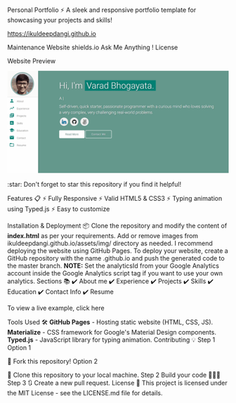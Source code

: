 Personal Portfolio ⚡️
A sleek and responsive portfolio template for showcasing your projects and skills!

https://ikuldeepdangi.github.io

Maintenance
Website shields.io
Ask Me Anything !
License

Website Preview

<p align="center"> 
  <kbd>
    <a href="https://ikuldeepdangi.github.io" target="_blank"><img src="examples/preview.gif">
  </a>
  </kbd>
</p>
:star: Don't forget to star this repository if you find it helpful!

Features 📋
⚡️ Fully Responsive
⚡️ Valid HTML5 & CSS3
⚡️ Typing animation using Typed.js
⚡️ Easy to customize

Installation & Deployment 📦
Clone the repository and modify the content of <b>index.html</b> as per your requirements.
Add or remove images from ikuldeepdangi.github.io/assets/img/ directory as needed.
I recommend deploying the website using GitHub Pages.
To deploy your website, create a GitHub repository with the name <ikuldeepdangi>.github.io and push the generated code to the master branch.
<b>NOTE:</b> Set the analyticsId from your Google Analytics account inside the Google Analytics script tag if you want to use your own analytics.
Sections 📚
✔️ About me
✔️ Experience
✔️ Projects
✔️ Skills
✔️ Education
✔️ Contact Info
✔️ Resume

To view a live example, click here

Tools Used 🛠️
<b>GitHub Pages</b> - Hosting static website (HTML, CSS, JS).
<b>Materialize</b> - CSS framework for Google's Material Design components.
<b>Typed.js</b> - JavaScript library for typing animation.
Contributing 💡
Step 1
Option 1

🍴 Fork this repository!
Option 2

👯 Clone this repository to your local machine.
Step 2
Build your code 🔨🔨🔨
Step 3
🔃 Create a new pull request.
License 📄
This project is licensed under the MIT License - see the LICENSE.md file for details.
